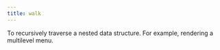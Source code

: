 ```yaml
---
title: walk
---
```


To recursively traverse a nested data structure. For example, rendering a multilevel menu.

